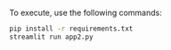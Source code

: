 To execute, use the following commands:

```bash
pip install -r requirements.txt
streamlit run app2.py
